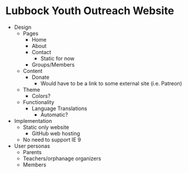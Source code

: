# Lubbock Youth Outreach Website

- Design
    - Pages
        - Home
        - About
        - Contact
            - Static for now
        - Groups/Members
    - Content
        - Donate
            - Would have to be a link to some external site (i.e. Patreon)
    - Theme
        - Colors?
    - Functionality
        - Language Translations
            - Automatic?
- Implementation
    - Static only website
        - GitHub web hosting
    - No need to support IE 9
- User personas
    - Parents
    - Teachers/orphanage organizers
    - Members